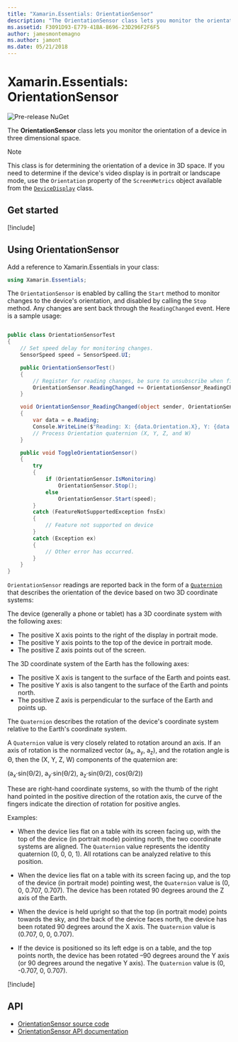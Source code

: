 ```yaml
---
title: "Xamarin.Essentials: OrientationSensor"
description: "The OrientationSensor class lets you monitor the orientation of a device in three-dimensional space."
ms.assetid: F3091D93-E779-41BA-8696-23D296F2F6F5
author: jamesmontemagno
ms.author: jamont
ms.date: 05/21/2018
---
```

# Xamarin.Essentials: OrientationSensor

![Pre-release NuGet](~/media/shared/pre-release.png)

The **OrientationSensor** class lets you monitor the orientation of a device in three dimensional space.

> [!NOTE]
> This class is for determining the orientation of a device in 3D space. If you need to determine if the device's video display is in portrait or landscape mode, use the `Orientation` property of the `ScreenMetrics` object available from the [`DeviceDisplay`](device-display.md) class.

## Get started

[!include[](~/essentials/includes/get-started.md)]

## Using OrientationSensor

Add a reference to Xamarin.Essentials in your class:

```csharp
using Xamarin.Essentials;
```

The `OrientationSensor` is enabled by calling the `Start` method to monitor changes to the device's orientation, and disabled by calling the `Stop` method. Any changes are sent back through the `ReadingChanged` event. Here is a sample usage:

```csharp

public class OrientationSensorTest
{
    // Set speed delay for monitoring changes.
    SensorSpeed speed = SensorSpeed.UI;

    public OrientationSensorTest()
    {
        // Register for reading changes, be sure to unsubscribe when finished
        OrientationSensor.ReadingChanged += OrientationSensor_ReadingChanged;
    }

    void OrientationSensor_ReadingChanged(object sender, OrientationSensorChangedEventArgs e)
    {
        var data = e.Reading;
        Console.WriteLine($"Reading: X: {data.Orientation.X}, Y: {data.Orientation.Y}, Z: {data.Orientation.Z}, W: {data.Orientation.W}");
        // Process Orientation quaternion (X, Y, Z, and W)
    }

    public void ToggleOrientationSensor()
    {
        try
        {
            if (OrientationSensor.IsMonitoring)
                OrientationSensor.Stop();
            else
                OrientationSensor.Start(speed);
        }
        catch (FeatureNotSupportedException fnsEx)
        {
            // Feature not supported on device
        }
        catch (Exception ex)
        {
            // Other error has occurred.
        }
    }
}
```

`OrientationSensor` readings are reported back in the form of a [`Quaternion`](xref:System.Numerics.Quaternion) that describes the orientation of the device based on two 3D coordinate systems:

The device (generally a phone or tablet) has a 3D coordinate system with the following axes:

- The positive X axis points to the right of the display in portrait mode.
- The positive Y axis points to the top of the device in portrait mode.
- The positive Z axis points out of the screen.

The 3D coordinate system of the Earth has the following axes:

- The positive X axis is tangent to the surface of the Earth and points east.
- The positive Y axis is also tangent to the surface of the Earth and points north.
- The positive Z axis is perpendicular to the surface of the Earth and points up.

The `Quaternion` describes the rotation of the device's coordinate system relative to the Earth's coordinate system.

A `Quaternion` value is very closely related to rotation around an axis. If an axis of rotation is the normalized vector (a<sub>x</sub>, a<sub>y</sub>, a<sub>z</sub>), and the rotation angle is Θ, then the (X, Y, Z, W) components of the quaternion are:

(a<sub>x</sub>·sin(Θ/2), a<sub>y</sub>·sin(Θ/2), a<sub>z</sub>·sin(Θ/2), cos(Θ/2))

These are right-hand coordinate systems, so with the thumb of the right hand pointed in the positive direction of the rotation axis, the curve of the fingers indicate the direction of rotation for positive angles.

Examples:

* When the device lies flat on a table with its screen facing up, with the top of the device (in portrait mode) pointing north, the two coordinate systems are aligned. The `Quaternion` value represents the identity quaternion (0, 0, 0, 1). All rotations can be analyzed relative to this position.

* When the device lies flat on a table with its screen facing up, and the top of the device (in portrait mode) pointing west, the `Quaternion` value is (0, 0, 0.707, 0.707). The device has been rotated 90 degrees around the Z axis of the Earth.

* When the device is held upright so that the top (in portrait mode) points towards the sky, and the back of the device faces north, the device has been rotated 90 degrees around the X axis. The `Quaternion` value is (0.707, 0, 0, 0.707).

* If the device is positioned so its left edge is on a table, and the top points north, the device has been rotated &ndash;90 degrees around the Y axis (or 90 degrees around the negative Y axis). The `Quaternion` value is (0, -0.707, 0, 0.707).

[!include[](~/essentials/includes/sensor-speed.md)]

## API

- [OrientationSensor source code](https://github.com/xamarin/Essentials/tree/master/Xamarin.Essentials/OrientationSensor)
- [OrientationSensor API documentation](xref:Xamarin.Essentials.OrientationSensor)
